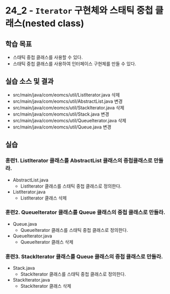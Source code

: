 # 24_2 - `Iterator` 구현체와 스태틱 중첩 클래스(nested class)

## 학습 목표

- 스태틱 중첩 클래스를 사용할 수 있다.
- 스태틱 중첩 클래스를 사용하여 인터페이스 구현체를 만들 수 있다. 


## 실습 소스 및 결과

- src/main/java/com/eomcs/util/ListIterator.java 삭제
- src/main/java/com/eomcs/util/AbstractList.java 변경
- src/main/java/com/eomcs/util/StackIterator.java 삭제
- src/main/java/com/eomcs/util/Stack.java 변경
- src/main/java/com/eomcs/util/QueueIterator.java 삭제
- src/main/java/com/eomcs/util/Queue.java 변경

## 실습

### 훈련1. ListIterator 클래스를 AbstractList 클래스의 중첩클래스로 만들라.

- AbstractList.java
    - ListIterator 클래스를 스태틱 중첩 클래스로 정의한다.
- ListIterator.java
    - ListIterator 클래스 삭제


### 훈련2. QueueIterator 클래스를 Queue 클래스의 중첩 클래스로 만들라. 

- Queue.java
    - QueueIterator 클래스를 스태틱 중첩 클래스로 정의한다.
- QueueIterator.java
    - QueueIterator 클래스 삭제


### 훈련3. StackIterator 클래스를 Queue 클래스의 중첩 클래스로 만들라. 

- Stack.java
    - StackIterator 클래스를 스태틱 중첩 클래스로 정의한다.
- StackIterator.java
    - StackIterator 클래스 삭제

    
    
    
    
    
    